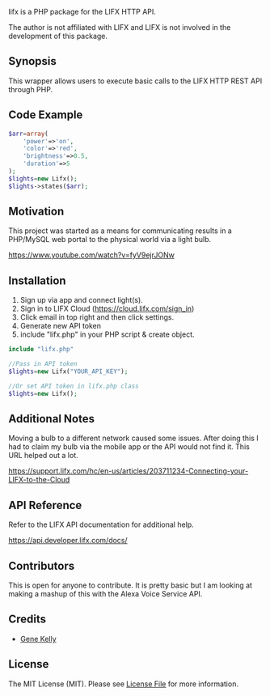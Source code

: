 lifx is a PHP package for the LIFX HTTP API.

The author is not affiliated with LIFX and LIFX is not involved in the development of this package.


## Synopsis

This wrapper allows users to execute basic calls to the LIFX HTTP REST API through PHP.  

## Code Example

``` php
$arr=array(
	'power'=>'on',
	'color'=>'red',
	'brightness'=>0.5,
	'duration'=>5
);
$lights=new Lifx();
$lights->states($arr);
```

## Motivation

This project was started as a means for communicating results in a PHP/MySQL web portal to the physical world via a light bulb. 

https://www.youtube.com/watch?v=fyV9ejrJONw


## Installation

1. Sign up via app and connect light(s).
2. Sign in to LIFX Cloud (https://cloud.lifx.com/sign_in)
3. Click email in top right and then click settings.
4. Generate new API token
5. include "lifx.php" in your PHP script & create object.

``` php
include "lifx.php"
```

``` php
//Pass in API token
$lights=new Lifx("YOUR_API_KEY");

//Or set API token in lifx.php class
$lights=new Lifx();
```

## Additional Notes

Moving a bulb to a different network caused some issues.  After doing this I had to claim my bulb via the mobile app or the API would not find it.  This URL helped out a lot.

https://support.lifx.com/hc/en-us/articles/203711234-Connecting-your-LIFX-to-the-Cloud


## API Reference

Refer to the LIFX API documentation for additional help.

https://api.developer.lifx.com/docs/



## Contributors

This is open for anyone to contribute.  It is pretty basic but I am looking at making a mashup of this with the Alexa Voice Service API.  


## Credits

- [Gene Kelly](https://github.com/ewkcoder)


## License

The MIT License (MIT). Please see [License File](LICENSE.md) for more information.
